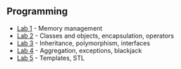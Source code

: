 ## Programming

* [Lab 1](https://github.com/Nikiroiduk/Programming/tree/master/lab1_MemoryManagment) - Memory management
* [Lab 2](https://github.com/Nikiroiduk/Programming/tree/master/lab2_ClassesAndObjectsEncapsulationOperators) - Classes and objects, encapsulation, operators
* [Lab 3](https://github.com/Nikiroiduk/Programming/tree/master/lab3_InheritancePolymorphismInterfaces) - Inheritance, polymorphism, interfaces
* [Lab 4](https://github.com/Nikiroiduk/Programming/tree/master/lab4_AggregationExceptionsBlackjack) - Aggregation, exceptions, blackjack
* [Lab 5](https://github.com/Nikiroiduk/Programming/tree/master/lab5_TemplatesSTL) - Templates, STL
